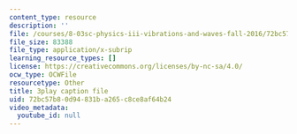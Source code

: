```yaml
---
content_type: resource
description: ''
file: /courses/8-03sc-physics-iii-vibrations-and-waves-fall-2016/72bc57b80d94831ba265c8ce8af64b24_T2n6fVybLcU.srt
file_size: 83388
file_type: application/x-subrip
learning_resource_types: []
license: https://creativecommons.org/licenses/by-nc-sa/4.0/
ocw_type: OCWFile
resourcetype: Other
title: 3play caption file
uid: 72bc57b8-0d94-831b-a265-c8ce8af64b24
video_metadata:
  youtube_id: null
---
```

